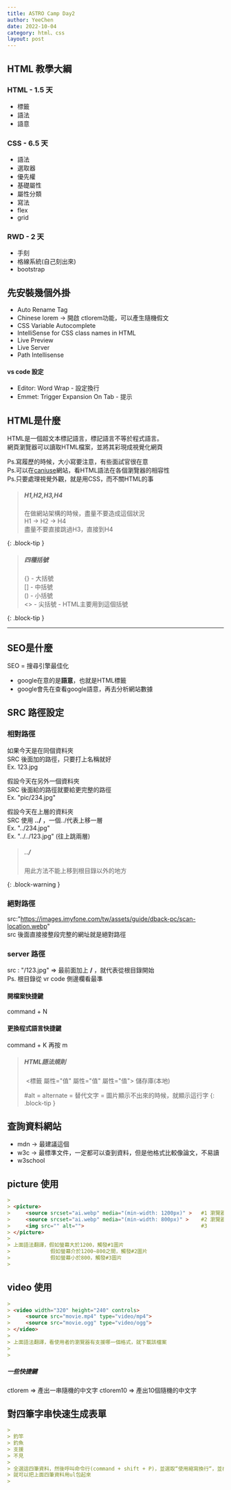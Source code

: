 ```yaml
---
title: ASTRO Camp Day2
author: YeeChen
date: 2022-10-04
category: html、css
layout: post
---
```


HTML 教學大綱
-----------

### HTML - 1.5 天
 - 標籤
 - 語法
 - 語意

### CSS - 6.5 天
 - 語法
 - 選取器
 - 優先權
 - 基礎屬性
 - 屬性分類
 - 寫法
 - flex
 - grid

### RWD - 2 天
 - 手刻
 - 格線系統(自己刻出來)
 - bootstrap



先安裝幾個外掛
-----------
 - Auto Rename Tag  
 - Chinese lorem                             -> 開啟 ctlorem功能，可以產生隨機假文
 - CSS Variable Autocomplete  
 - IntelliSense for CSS class names in HTML  
 - Live Preview  
 - Live Server  
 - Path Intellisense  


#### vs code 設定

 - Editor: Word Wrap - 設定換行
 - Emmet: Trigger Expansion On Tab - 提示


HTML是什麼
-----------
HTML是一個超文本標記語言，標記語言不等於程式語言。  
網頁瀏覽器可以讀取HTML檔案，並將其彩現成視覺化網頁  


Ps.寫履歷的時候，大小寫要注意，有些面試官很在意  
Ps.可以在[caniuse](https://caniuse.com/)網站，看HTML語法在各個瀏覽器的相容性  
Ps.只要處理視覺外觀，就是用CSS，而不關HTML的事  

>   
> ##### H1,H2,H3,H4
>
> 在做網站架構的時候，盡量不要造成這個狀況  
> H1 -> H2 -> H4  
> 盡量不要直接跳過H3，直接到H4  
>  
{: .block-tip }



> ##### 四種括號
>  
> {} - 大括號  
> [] - 中括號  
> () - 小括號  
> <> - 尖括號 - HTML主要用到這個括號  
>  
{: .block-tip }


***

SEO是什麼
-----------

SEO = 搜尋引擎最佳化

 - google在意的是**語意**，也就是HTML標籤  
 - google會先在查看google語意，再去分析網站數據  



SRC 路徑設定
-----------

### 相對路徑

如果今天是在同個資料夾  
SRC 後面加的路徑，只要打上名稱就好  
Ex. 123.jpg  

假設今天在另外一個資料夾  
SRC 後面給的路徑就要給更完整的路徑  
Ex. "pic/234.jpg"  

假設今天在上層的資料夾  
SRC 使用 **../** ，一個../代表上移一層   
Ex. "../234.jpg"  
Ex. "../../123.jpg" (往上跳兩層)  

> ##### ../
>
> 用此方法不能上移到根目錄以外的地方
> 
{: .block-warning }


### 絕對路徑

src:"https://images.imyfone.com/tw/assets/guide/dback-pc/scan-location.webp"  
src 後面直接接整段完整的網址就是絕對路徑


### server 路徑

src : "/123.jpg" => 最前面加上 **/** ，就代表從根目錄開始  
Ps. 根目錄從 vr code 側邊欄看最準





#### 開檔案快捷鍵
command + N

#### 更換程式語言快捷鍵
command + K  再按 m





> ##### HTML語法規則
>
> <img src="來源路徑跟黨名" alt="">   
> <標籤 屬性="值" 屬性="值" 屬性="值">
> 儲存庫(本地)  
>
> #alt = alternate = 替代文字 = 圖片顯示不出來的時候，就顯示這行字
{: .block-tip }





查詢資料網站
---------

- mdn -> 最建議這個
- w3c -> 最標準文件，一定都可以查到資料，但是他格式比較像論文，不易讀
- w3school




picture 使用
----------
```markdown
> 
> <picture>
>     <source srcset="ai.webp" media="(min-width: 1200px)" >   #1 瀏覽器最小寬度是1200
>     <source srcset="ai.webp" media="(min-width: 800px)" >    #2 瀏覽器最小寬度是800
>     <img src="" alt="">                                      #3
> </picture>
> 
> 上面語法翻譯，假如螢幕大於1200，觸發#1圖片
>             假如螢幕介於1200~800之間，觸發#2圖片
>             假如螢幕小於800，觸發#3圖片
>
```



video 使用
----------
```markdown
> 
> <video width="320" height="240" controls>
>     <source src="movie.mp4" type="video/mp4">
>     <source src="movie.ogg" type="video/ogg">
> </video>
> 
> 上面語法翻譯，看使用者的瀏覽器有支援哪一個格式，就下載該檔案
> 
>
```


##### 一些快捷鍵
ctlorem   => 產出一串隨機的中文字
ctlorem10 => 產出10個隨機的中文字




對四筆字串快速生成表單
-------

```markdown
>  
> 釣竿
> 釣魚
> 支援
> 不見
> 
> 全選這四筆資料，然後呼叫命令行(command + shift + P)，並選取“使用縮寫換行“，並在上面打上ul>li*  
> 就可以把上面四筆資料用ul包起來
> 
```
